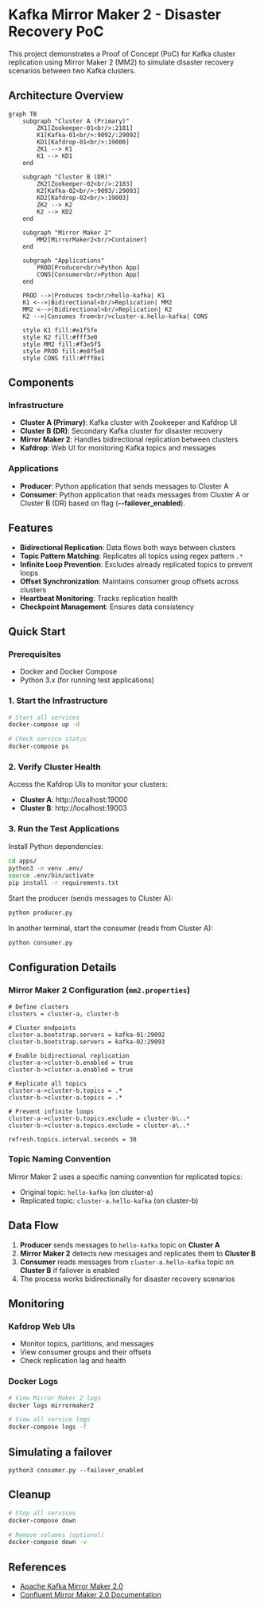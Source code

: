 # Kafka Mirror Maker 2 - Disaster Recovery PoC

This project demonstrates a Proof of Concept (PoC) for Kafka cluster replication using Mirror Maker 2 (MM2) to simulate disaster recovery scenarios between two Kafka clusters.

## Architecture Overview

```mermaid
graph TB
    subgraph "Cluster A (Primary)"
        ZK1[Zookeeper-01<br/>:2181]
        K1[Kafka-01<br/>:9092/:29092]
        KD1[Kafdrop-01<br/>:19000]
        ZK1 --> K1
        K1 --> KD1
    end

    subgraph "Cluster B (DR)"
        ZK2[Zookeeper-02<br/>:2183]
        K2[Kafka-02<br/>:9093/:29093]
        KD2[Kafdrop-02<br/>:19003]
        ZK2 --> K2
        K2 --> KD2
    end

    subgraph "Mirror Maker 2"
        MM2[MirrorMaker2<br/>Container]
    end

    subgraph "Applications"
        PROD[Producer<br/>Python App]
        CONS[Consumer<br/>Python App]
    end

    PROD -->|Produces to<br/>hello-kafka| K1
    K1 <-->|Bidirectional<br/>Replication| MM2
    MM2 <-->|Bidirectional<br/>Replication| K2
    K2 -->|Consumes from<br/>cluster-a.hello-kafka| CONS

    style K1 fill:#e1f5fe
    style K2 fill:#fff3e0
    style MM2 fill:#f3e5f5
    style PROD fill:#e8f5e8
    style CONS fill:#fff8e1
```

## Components

### Infrastructure
- **Cluster A (Primary)**: Kafka cluster with Zookeeper and Kafdrop UI
- **Cluster B (DR)**: Secondary Kafka cluster for disaster recovery
- **Mirror Maker 2**: Handles bidirectional replication between clusters
- **Kafdrop**: Web UI for monitoring Kafka topics and messages

### Applications
- **Producer**: Python application that sends messages to Cluster A
- **Consumer**: Python application that reads messages from Cluster A or Cluster B (DR) based on flag (**--failover_enabled**).

## Features

- **Bidirectional Replication**: Data flows both ways between clusters
- **Topic Pattern Matching**: Replicates all topics using regex pattern `.*`
- **Infinite Loop Prevention**: Excludes already replicated topics to prevent loops
- **Offset Synchronization**: Maintains consumer group offsets across clusters
- **Heartbeat Monitoring**: Tracks replication health
- **Checkpoint Management**: Ensures data consistency

## Quick Start

### Prerequisites
- Docker and Docker Compose
- Python 3.x (for running test applications)

### 1. Start the Infrastructure

```bash
# Start all services
docker-compose up -d

# Check service status
docker-compose ps
```

### 2. Verify Cluster Health

Access the Kafdrop UIs to monitor your clusters:
- **Cluster A**: http://localhost:19000
- **Cluster B**: http://localhost:19003

### 3. Run the Test Applications

Install Python dependencies:
```bash
cd apps/
python3 -m venv .env/
source .env/bin/activate
pip install -r requirements.txt
```

Start the producer (sends messages to Cluster A):
```bash
python producer.py
```

In another terminal, start the consumer (reads from Cluster A):
```bash
python consumer.py
```

## Configuration Details

### Mirror Maker 2 Configuration (`mm2.properties`)

```properties
# Define clusters
clusters = cluster-a, cluster-b

# Cluster endpoints
cluster-a.bootstrap.servers = kafka-01:29092
cluster-b.bootstrap.servers = kafka-02:29093

# Enable bidirectional replication
cluster-a->cluster-b.enabled = true
cluster-b->cluster-a.enabled = true

# Replicate all topics
cluster-a->cluster-b.topics = .*
cluster-b->cluster-a.topics = .*

# Prevent infinite loops
cluster-a->cluster-b.topics.exclude = cluster-b\..*
cluster-b->cluster-a.topics.exclude = cluster-a\..*

refresh.topics.interval.seconds = 30
```

### Topic Naming Convention

Mirror Maker 2 uses a specific naming convention for replicated topics:
- Original topic: `hello-kafka` (on cluster-a)
- Replicated topic: `cluster-a.hello-kafka` (on cluster-b)

## Data Flow

1. **Producer** sends messages to `hello-kafka` topic on **Cluster A**
2. **Mirror Maker 2** detects new messages and replicates them to **Cluster B**
3. **Consumer** reads messages from `cluster-a.hello-kafka` topic on **Cluster B** if failover is enabled
4. The process works bidirectionally for disaster recovery scenarios

## Monitoring

### Kafdrop Web UIs
- Monitor topics, partitions, and messages
- View consumer groups and their offsets
- Check replication lag and health

### Docker Logs
```bash
# View Mirror Maker 2 logs
docker logs mirrormaker2

# View all service logs
docker-compose logs -f
```

## Simulating a failover

```
python3 consumer.py --failover_enabled
```


## Cleanup

```bash
# Stop all services
docker-compose down

# Remove volumes (optional)
docker-compose down -v
```

## References

- [Apache Kafka Mirror Maker 2.0](https://kafka.apache.org/documentation/#georeplication)
- [Confluent Mirror Maker 2.0 Documentation](https://docs.confluent.io/platform/current/multi-dc-deployments/replicator/index.html)
